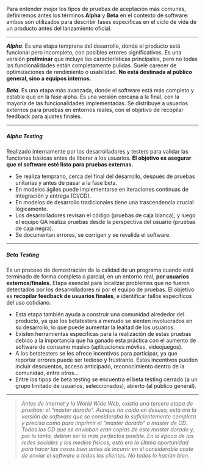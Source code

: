 Para entender mejor los tipos de pruebas de aceptación más comunes, definiremos antes los términos **Alpha** y **Beta** en el contexto de software: ambos son utilizados para describir fases específicas en el ciclo de vida de un producto antes del lanzamiento oficial.
****
***Alpha***. Es una etapa temprana del desarrollo, donde el producto está funcional pero incompleto, con posibles errores significativos. Es una versión **preliminar** que incluye las características principales, pero no todas las funcionalidades están completamente pulidas. Suele carecer de optimizaciones de rendimiento o usabilidad.
**No está destinada al público general, sino a equipos internos.**

***Beta***. Es una etapa más avanzada, donde el software está más completo y estable que en la fase alpha. Es una versión cercana a la final, con la mayoría de las funcionalidades implementadas. Se distribuye a usuarios externos para pruebas en entornos reales, con el objetivo de recopilar feedback para ajustes finales.
****
##### **Alpha Testing** 
Realizado internamente por los desarrolladores y testers para validar las funciones básicas antes de liberar a los usuarios.
**El objetivo es asegurar que el software esté listo para pruebas externas.**
- Se realiza temprano, cerca del final del desarrollo, después de pruebas unitarias y antes de pasar a la fase beta.
- En modelos ágiles puede implementarse en iteraciones continuas de integración y entrega (CI/CD).
- En modelos de desarrollo tradicionales tiene una trascendencia crucial lógicamente.
- Los desarrolladores revisan el código (pruebas de caja blanca), y luego el equipo QA realiza pruebas desde la perspectiva del usuario (pruebas de caja negra).
- Se documentan errores, se corrigen y se revalida el software.
****
##### **Beta Testing** 
Es un proceso de demostración de la calidad de un programa cuando está terminado de forma completa o parcial, en un entorno real, **por usuarios externos/finales.** 
Etapa esencial para localizar problemas que no fueron detectados por los desarrolladores ni por el equipo de pruebas. El objetivo es **recopilar feedback de usuarios finales**, e identificar fallos específicos del uso cotidiano.
- Esta etapa también ayuda a construir una comunidad alrededor del producto, ya que los betatesters a menudo se sienten involucrados en su desarrollo, lo que puede aumentar la lealtad de los usuarios. 
- Existen herramientas específicas para la realización de estas pruebas debido a la importancia que ha ganado esta práctica con el aumento de software de consumo masivo (aplicaciones móviles, videojuegos).
- A los betatesters se les ofrece incentivos para participar, ya que reportar errores puede ser tedioso y frustrante. Estos incentivos pueden incluir descuentos, acceso anticipado, reconocimiento dentro de la comunidad, entre otros...
- Entre los tipos de beta testing se encuentra el beta testing cerrado (a un grupo limitado de usuarios, seleccionados), abierto (al público general).
****
> *Antes de Internet y la World Wide Web, existía una tercera etapa de pruebas: el "master dorado". Aunque ha caído en desuso, esta era la versión de software que se consideraba lo suficientemente completa y precisa como para imprimir el "master dorado" o master de CD. Todos los CD que se enviaban eran copias de este master dorado y, por lo tanto, debían ser lo más perfectos posible. En la época de las redes sociales y los medios físicos, esta era la última oportunidad para hacer las cosas bien antes de incurrir en el considerable coste de enviar el software a todos los clientes. No todos lo hacían bien.*